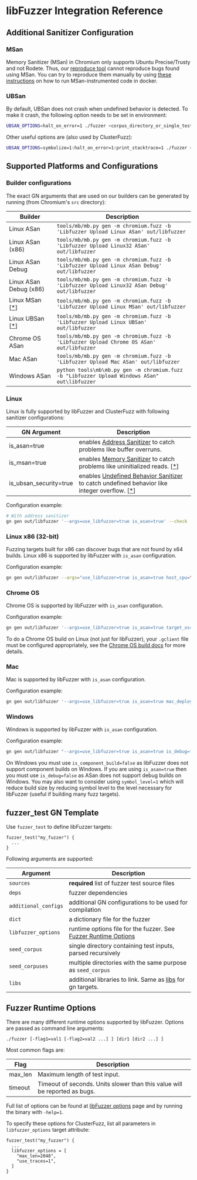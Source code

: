 # libFuzzer Integration Reference

## Additional Sanitizer Configuration

### MSan

Memory Sanitizer (MSan) in Chromium only supports Ubuntu Precise/Trusty and not
Rodete.
Thus, our [reproduce tool] cannot reproduce bugs found using MSan.
You can try to reproduce them manually by using [these instructions] on how to
run MSan-instrumented code in docker.

### UBSan

By default, UBSan does not crash when undefined behavior is detected.
To make it crash, the following option needs to be set in environment:
```bash
UBSAN_OPTIONS=halt_on_error=1 ./fuzzer <corpus_directory_or_single_testcase_path>
```
Other useful options are (also used by ClusterFuzz):
```bash
UBSAN_OPTIONS=symbolize=1:halt_on_error=1:print_stacktrace=1 ./fuzzer <corpus_directory_or_single_testcase_path>
```

## Supported Platforms and Configurations

### Builder configurations

The exact GN arguments that are used on our builders can be generated by running
(from Chromium's `src` directory):

| Builder | Description |
|---------|-------------|
|Linux ASan | `tools/mb/mb.py gen -m chromium.fuzz -b 'Libfuzzer Upload Linux ASan' out/libfuzzer` |
|Linux ASan (x86) | `tools/mb/mb.py gen -m chromium.fuzz -b 'Libfuzzer Upload Linux32 ASan' out/libfuzzer` |
|Linux ASan Debug | `tools/mb/mb.py gen -m chromium.fuzz -b 'Libfuzzer Upload Linux ASan Debug' out/libfuzzer` |
|Linux ASan Debug (x86) | `tools/mb/mb.py gen -m chromium.fuzz -b 'Libfuzzer Upload Linux32 ASan Debug' out/libfuzzer` |
|Linux MSan \[[*](#MSan)\] | `tools/mb/mb.py gen -m chromium.fuzz -b 'Libfuzzer Upload Linux MSan' out/libfuzzer` |
|Linux UBSan \[[*](#UBSan)\]| `tools/mb/mb.py gen -m chromium.fuzz -b 'Libfuzzer Upload Linux UBSan' out/libfuzzer` |
|Chrome OS ASan | `tools/mb/mb.py gen -m chromium.fuzz -b 'Libfuzzer Upload Chrome OS ASan' out/libfuzzer` |
|Mac ASan | `tools/mb/mb.py gen -m chromium.fuzz -b 'Libfuzzer Upload Mac ASan' out/libfuzzer` |
|Windows ASan | `python tools\mb\mb.py gen -m chromium.fuzz -b "Libfuzzer Upload Windows ASan" out\libfuzzer` |


### Linux
Linux is fully supported by libFuzzer and ClusterFuzz with following sanitizer
configurations:

| GN Argument | Description |
|--------------|----|
| is_asan=true | enables [Address Sanitizer] to catch problems like buffer overruns. |
| is_msan=true | enables [Memory Sanitizer] to catch problems like uninitialized reads. \[[*](#MSan)\] |
| is_ubsan_security=true | enables [Undefined Behavior Sanitizer] to catch undefined behavior like integer overflow. \[[*](#UBSan)\] |

Configuration example:

```bash
# With address sanitizer
gn gen out/libfuzzer '--args=use_libfuzzer=true is_asan=true' --check
```

### Linux x86 (32-bit)
Fuzzing targets built for x86 can discover bugs that are not found by x64
builds. Linux x86 is supported by libFuzzer with `is_asan` configuration.

Configuration example:

```bash
gn gen out/libfuzzer --args="use_libfuzzer=true is_asan=true host_cpu=\"x86\" target_cpu=\"x86\"" --check
```

### Chrome OS
Chrome OS is supported by libFuzzer with `is_asan` configuration.

Configuration example:

```bash
gn gen out/libfuzzer '--args=use_libfuzzer=true is_asan=true target_os="chromeos"' --check
```

To do a Chrome OS build on Linux (not just for libFuzzer), your `.gclient` file
must be configured appropriately, see the [Chrome OS build docs] for more
details.

### Mac

Mac is supported by libFuzzer with `is_asan` configuration.

Configuration example:

```bash
gn gen out/libfuzzer '--args=use_libfuzzer=true is_asan=true mac_deployment_target="10.7"' --check
```

### Windows

Windows is supported by libFuzzer with `is_asan` configuration.

Configuration example:

```bash
gn gen out/libfuzzer "--args=use_libfuzzer=true is_asan=true is_debug=false is_component_build=false" --check
```

On Windows you must use `is_component_build=false` as libFuzzer does not support
component builds on Windows. If you are using `is_asan=true` then you must use
`is_debug=false` as ASan does not support debug builds on Windows.
You may also want to consider using `symbol_level=1` which will reduce build
size by reducing symbol level to the level necessary for libFuzzer (useful
if building many fuzz targets).

## fuzzer_test GN Template

Use `fuzzer_test` to define libFuzzer targets:

```
fuzzer_test("my_fuzzer") {
  ...
}
```

Following arguments are supported:

| Argument | Description |
|----------|-------------|
| `sources` | **required** list of fuzzer test source files |
| `deps` | fuzzer dependencies |
| `additional_configs` | additional GN configurations to be used for compilation |
| `dict` | a dictionary file for the fuzzer |
| `libfuzzer_options` | runtime options file for the fuzzer. See [Fuzzer Runtime Options](#Fuzzer-Runtime-Options) |
| `seed_corpus` | single directory containing test inputs, parsed recursively |
| `seed_corpuses` | multiple directories with the same purpose as `seed_corpus` |
| `libs` | additional libraries to link. Same as [libs] for gn targets. |


## Fuzzer Runtime Options

There are many different runtime options supported by libFuzzer. Options
are passed as command line arguments:

```
./fuzzer [-flag1=val1 [-flag2=val2 ...] ] [dir1 [dir2 ...] ]
```

Most common flags are:

| Flag | Description |
|------|-------------|
| max_len | Maximum length of test input. |
| timeout | Timeout of seconds. Units slower than this value will be reported as bugs. |

Full list of options can be found at [libFuzzer options] page and by running
the binary with `-help=1`.

To specify these options for ClusterFuzz, list all parameters in
`libfuzzer_options` target attribute:

```
fuzzer_test("my_fuzzer") {
  ...
  libfuzzer_options = [
    "max_len=2048",
    "use_traces=1",
  ]
}
```

[libFuzzer options]: http://llvm.org/docs/LibFuzzer.html#options
[Address Sanitizer]: http://clang.llvm.org/docs/AddressSanitizer.html
[Memory Sanitizer]: http://clang.llvm.org/docs/MemorySanitizer.html
[Undefined Behavior Sanitizer]: http://clang.llvm.org/docs/UndefinedBehaviorSanitizer.html
[reproduce tool]: https://github.com/google/clusterfuzz-tools
[these instructions]: https://www.chromium.org/developers/testing/memorysanitizer#TOC-Running-on-other-distros-using-Docker
[Chrome OS build docs]: https://chromium.googlesource.com/chromium/src/+/HEAD/docs/chromeos_build_instructions.md#updating-your-gclient-config
[libs]: https://gn.googlesource.com/gn/+/master/docs/reference.md#libs

